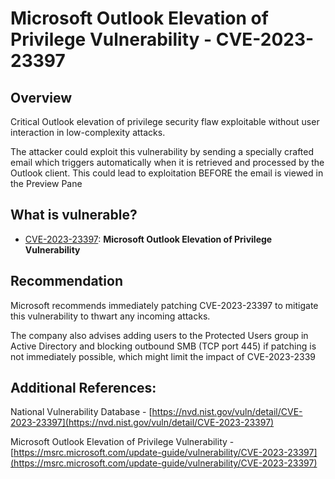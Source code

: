 # Microsoft Outlook Elevation of Privilege Vulnerability - CVE-2023-23397



## Overview
Critical Outlook elevation of privilege security flaw exploitable without user interaction in low-complexity attacks.

The attacker could exploit this vulnerability by sending a specially crafted email which triggers automatically when it is retrieved and processed by the Outlook client. This could lead to exploitation BEFORE the email is viewed in the Preview Pane

## What is vulnerable? 

- [CVE-2023-23397](https://nvd.nist.gov/vuln/detail/CVE-2023-23397): **Microsoft Outlook Elevation of Privilege Vulnerability** 

## Recommendation
Microsoft recommends immediately patching CVE-2023-23397 to mitigate this vulnerability to thwart any incoming attacks.

The company also advises adding users to the Protected Users group in Active Directory and blocking outbound SMB (TCP port 445) if patching is not immediately possible, which might limit the impact of CVE-2023-2339

## Additional References:
National Vulnerability Database  - [https://nvd.nist.gov/vuln/detail/CVE-2023-23397](https://nvd.nist.gov/vuln/detail/CVE-2023-23397)

Microsoft Outlook Elevation of Privilege Vulnerability - [https://msrc.microsoft.com/update-guide/vulnerability/CVE-2023-23397](https://msrc.microsoft.com/update-guide/vulnerability/CVE-2023-23397)



